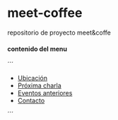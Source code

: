 # meet-coffee
repositorio de proyecto meet&amp;coffe

#### contenido del menu
´´´
    <nav class="navbar navbar-expand-lg bg-body-tertiary">
        <div  class="container-fluid">
            <!-- <a href="#"><img class="navbar-toggler-icon"  src="./assets/img/coffee-cup.svg" alt="logo"></a> -->
            <div class="collapse navbar-collapse" id="navbarSupportedContent">
                <ul class="navbar-nav me-auto mb-2 mb-lg-0">
                    <li class="nav-item"><a class="nav-link" href="#">Ubicación</a></li>
                    <li class="nav-item"><a class="nav-link" href="#">Próxima charla </a></li>
                    <li class="nav-item"><a class="nav-link" href="#">Eventos anteriores</a></li>
                    <li class="nav-item"><a class="nav-link active" href="#">Contacto</a></li>
                </ul>
           </div>
        </div>
    </nav>
´´´


